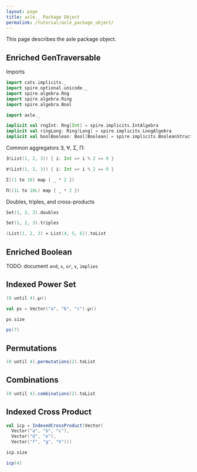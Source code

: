 ```yaml
---
layout: page
title: axle._ Package Object
permalink: /tutorial/axle_package_object/
---
```


This page describes the axle package object.

## Enriched GenTraversable

Imports

```scala mdoc:silent
import cats.implicits._
import spire.optional.unicode._
import spire.algebra.Rng
import spire.algebra.Ring
import spire.algebra.Bool

import axle._

implicit val rngInt: Rng[Int] = spire.implicits.IntAlgebra
implicit val ringLong: Ring[Long] = spire.implicits.LongAlgebra
implicit val boolBoolean: Bool[Boolean] = spire.implicits.BooleanStructure
```

Common aggregators ∃, ∀, Σ, Π:

```scala mdoc
∃(List(1, 2, 3)) { i: Int => i % 2 == 0 }

∀(List(1, 2, 3)) { i: Int => i % 2 == 0 }

Σ((1 to 10) map { _ * 2 })

Π((1L to 10L) map { _ * 2 })
```

Doubles, triples, and cross-products

```scala mdoc
Set(1, 2, 3).doubles

Set(1, 2, 3).triples

(List(1, 2, 3) ⨯ List(4, 5, 6)).toList
```

## Enriched Boolean

TODO: document `and`, `∧`, `or`, `∨`, `implies`

## Indexed Power Set

```scala mdoc
(0 until 4).℘()

val ps = Vector("a", "b", "c").℘()

ps.size

ps(7)
```

## Permutations

```scala mdoc
(0 until 4).permutations(2).toList
```

## Combinations

```scala mdoc
(0 until 4).combinations(2).toList
```

## Indexed Cross Product

```scala mdoc
val icp = IndexedCrossProduct(Vector(
  Vector("a", "b", "c"),
  Vector("d", "e"),
  Vector("f", "g", "h")))

icp.size

icp(4)
```
